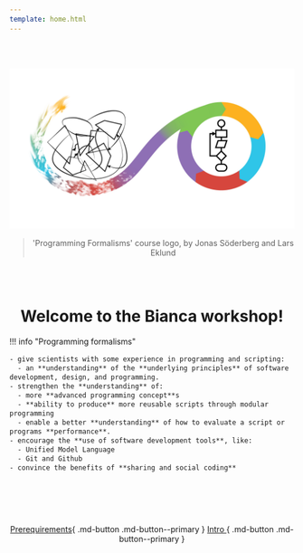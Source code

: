 ```yaml
---
template: home.html
---
```


<center>

<br/><br/>

![](assets/programming_formalism_logo.png)

> 'Programming Formalisms' course logo, by Jonas Söderberg and Lars Eklund

<br/><br/>


# Welcome to the Bianca workshop!
    
</center>

!!! info "Programming formalisms"
    
    - give scientists with some experience in programming and scripting:
      - an **understanding** of the **underlying principles** of software development, design, and programming.
    - strengthen the **understanding** of:
      - more **advanced programming concept**s
      - **ability to produce** more reusable scripts through modular programming
      - enable a better **understanding** of how to evaluate a script or programs **performance**.
    - encourage the **use of software development tools**, like:
      - Unified Model Language
      - Git and Github
    - convince the benefits of **sharing and social coding**
<center>
<br>
    
<br/><br/>

[Prerequirements](prereqs.md){ .md-button .md-button--primary }
[Intro ](intro.md){ .md-button .md-button--primary }

<br/><br/>


</center>
